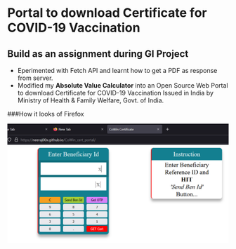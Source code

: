 # Portal to download Certificate for COVID-19 Vaccination
## Build as an assignment during GI Project
* Eperimented with Fetch API and learnt how to get a PDF as response from server.
* Modified my <b>Absolute Value Calculator</b> into an Open Source Web Portal to download Certificate for COVID-19 Vaccination
Issued in India by Ministry of Health & Family Welfare, Govt. of India.

###How it looks of Firefox




![alt text](https://github.com/neeraj00x/CoWin_cert_portal/blob/master/Screenshot.png)
